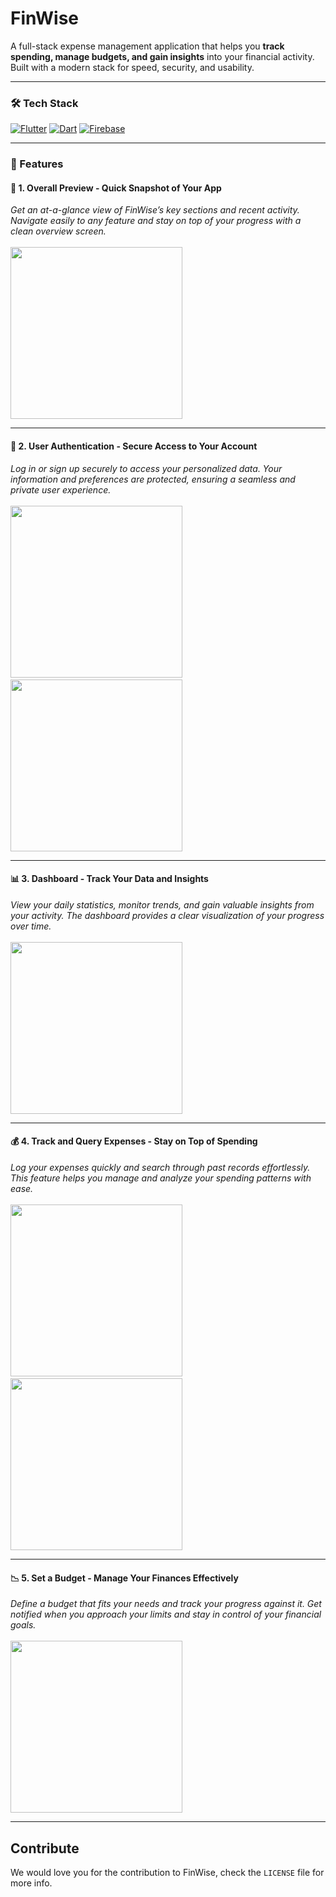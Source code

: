 # FinWise

A full-stack expense management application that helps you **track spending, manage budgets, and gain insights** into your financial activity. Built with a modern stack for speed, security, and usability.

---

### 🛠 Tech Stack

[![Flutter](https://img.shields.io/badge/Flutter-02569B?logo=flutter&logoColor=fff)](#)
[![Dart](https://img.shields.io/badge/Dart-%230175C2.svg?logo=dart&logoColor=white)](#)
[![Firebase](https://img.shields.io/badge/Firebase-039BE5?logo=Firebase&logoColor=white)](#)

---

### 🚀 Features

<p align="center">
  <h4>👀 1. Overall Preview - Quick Snapshot of Your App</h4>
  <em>Get an at-a-glance view of FinWise’s key sections and recent activity. Navigate easily to any feature and stay on top of your progress with a clean overview screen.</em><br/><br/>
  <img src="https://media.giphy.com/media/RHWKGBJlCEhMY4k6uG/giphy.gif" width="275"/>
</p>

---

<p align="center">
  <h4>🔑 2. User Authentication - Secure Access to Your Account</h4>
  <em>Log in or sign up securely to access your personalized data. Your information and preferences are protected, ensuring a seamless and private user experience.</em><br/><br/>
  <div>
    <img src="https://media.giphy.com/media/IokyM6gHTewRKlztSR/giphy.gif" width="275"/>     
    &nbsp;&nbsp;&nbsp;&nbsp;&nbsp;&nbsp;&nbsp;&nbsp;&nbsp;&nbsp;&nbsp;&nbsp;&nbsp;&nbsp;&nbsp;&nbsp;&nbsp;&nbsp;&nbsp;&nbsp;&nbsp;&nbsp;&nbsp;&nbsp;
    <img src="https://media.giphy.com/media/FvgtB2yWAsFiebNxSg/giphy.gif" width="275"/>
  <div/>
</p>

---

<p align="center">
  <h4>📊 3. Dashboard - Track Your Data and Insights</h4>
  <em>View your daily statistics, monitor trends, and gain valuable insights from your activity. The dashboard provides a clear visualization of your progress over time.</em><br/><br/>
  <img src="https://media.giphy.com/media/hx8PqoJoGeTJEmPPvC/giphy.gif" width="275"/>
</p>

---

<p align="center">
  <h4>💰 4. Track and Query Expenses - Stay on Top of Spending</h4>
  <em>Log your expenses quickly and search through past records effortlessly. This feature helps you manage and analyze your spending patterns with ease.</em><br/><br/>
  <div>
    <img src="https://media.giphy.com/media/vfpDKDey7LG0VzSlUB/giphy.gif" width="275"/>     
    &nbsp;&nbsp;&nbsp;&nbsp;&nbsp;&nbsp;&nbsp;&nbsp;&nbsp;&nbsp;&nbsp;&nbsp;&nbsp;&nbsp;&nbsp;&nbsp;&nbsp;&nbsp;&nbsp;&nbsp;&nbsp;&nbsp;&nbsp;&nbsp;
    <img src="https://media.giphy.com/media/BZZbvrrPqWu6nDYmzR/giphy.gif" width="275"/>
  <div/>
</p>

---

<p align="center">
  <h4>📉 5. Set a Budget - Manage Your Finances Effectively</h4>
  <em>Define a budget that fits your needs and track your progress against it. Get notified when you approach your limits and stay in control of your financial goals.</em><br/><br/>
  <img src="https://media.giphy.com/media/erhlSOxjJ90CcXb6x4/giphy.gif" width="275"/>
</p>

---

## Contribute

We would love you for the contribution to FinWise, check the ``LICENSE`` file for more info.
